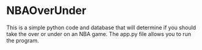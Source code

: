 # NBAOverUnder
This is a simple python code and database that will determine if you should take the over or under on an NBA game. The app.py file allows you to run the program.